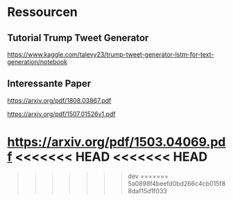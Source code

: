 # Ressourcen 
 
 ## Tutorial Trump Tweet Generator
 https://www.kaggle.com/talevy23/trump-tweet-generator-lstm-for-text-generation/notebook

## Interessante Paper
https://arxiv.org/pdf/1808.03867.pdf

https://arxiv.org/pdf/1507.01526v1.pdf

https://arxiv.org/pdf/1503.04069.pdf
<<<<<<< HEAD
<<<<<<< HEAD
=======

>>>>>>> dev
=======
>>>>>>> 5a0898f4beefd0bd266c4cb015f88daf15d1f033
